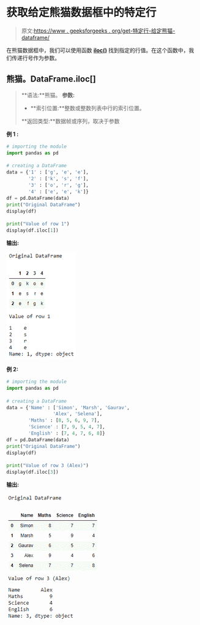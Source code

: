 # 获取给定熊猫数据框中的特定行

> 原文:[https://www . geeksforgeeks . org/get-特定行-给定熊猫-dataframe/](https://www.geeksforgeeks.org/get-a-specific-row-in-a-given-pandas-dataframe/)

在熊猫数据框中，我们可以使用函数 [**iloc()**](https://www.geeksforgeeks.org/python-extracting-rows-using-pandas-iloc/) 找到指定的行值。在这个函数中，我们传递行号作为参数。

## 熊猫。DataFrame.iloc[]

> **语法:**熊猫。
> **参数:**
> 
> *   **索引位置:**整数或整数列表中行的索引位置。
> 
> **返回类型:**数据帧或序列，取决于参数

**例 1 :**

```py
# importing the module
import pandas as pd

# creating a DataFrame
data = {'1' : ['g', 'e', 'e'], 
        '2' : ['k', 's', 'f'], 
        '3' : ['o', 'r', 'g'], 
        '4' : ['e', 'e', 'k']}
df = pd.DataFrame(data)
print("Original DataFrame")
display(df)

print("Value of row 1")
display(df.iloc[1])
```

**输出:**

![](img/49abf9f17658960463e6fa5451d77953.png)

**例 2:**

```py
# importing the module
import pandas as pd

# creating a DataFrame
data = {'Name' : ['Simon', 'Marsh', 'Gaurav', 
                 'Alex', 'Selena'],  
        'Maths' : [8, 5, 6, 9, 7],  
        'Science' : [7, 9, 5, 4, 7], 
        'English' : [7, 4, 7, 6, 8]} 
df = pd.DataFrame(data)
print("Original DataFrame")
display(df)

print("Value of row 3 (Alex)")
display(df.iloc[3])
```

**输出:**

![](img/cab930684d554f300c26b7ae7f54d70c.png)
